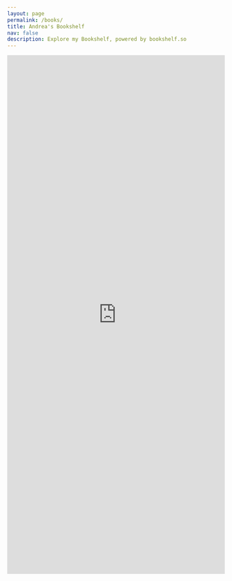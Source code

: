 ```yaml
---
layout: page
permalink: /books/
title: Andrea's Bookshelf
nav: false
description: Explore my Bookshelf, powered by bookshelf.so
---
```


<iframe src="https://bookshelf.so/andreacipriani" width="100%" height="1200px" frameborder="0" scrolling="yes"></iframe>


